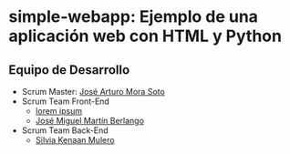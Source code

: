 # simple-webapp: Ejemplo de una aplicación web con HTML y Python

## Equipo de Desarrollo

- Scrum Master: [José Arturo Mora Soto](https://github.com/jarturomora)
- Scrum Team Front-End
  - [lorem ipsum](#)
  - [José Miguel Martín Berlango](#)
- Scrum Team Back-End
  - [Silvia Kenaan Mulero](https://github.com/BigTogu)
